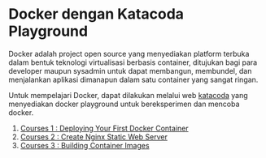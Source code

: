 # Docker dengan Katacoda Playground

Docker adalah project open source yang menyediakan platform terbuka dalam bentuk teknologi virtualisasi berbasis container, ditujukan bagi para developer maupun sysadmin untuk dapat membangun, membundel, dan menjalankan aplikasi dimanapun dalam satu container yang sangat ringan.

Untuk mempelajari Docker, dapat dilakukan melalui web [katacoda](https://www.katacoda.com) yang menyediakan docker playground untuk bereksperimen dan mencoba docker.

1. [Courses 1 : Deploying Your First Docker Container](courses1.md)
2. [Courses 2 : Create Nginx Static Web Server ](courses2.md)
3. [Courses 3 : Building Container Images](courses3.md)
